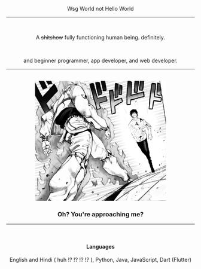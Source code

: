 <p align="center" font-size=24px> Wsg World not Hello World </p>

---

</br>
<span align="center">
  
A ~~shitshow~~ fully functioning human being. definitely.

</span>
</br>

<p align="center">and beginner programmer, app developer, and web developer.</p>

---

</br>

<div align = "center">
    <img style = "width: 25em;" src = "jojoToji.png">
</div>

<span align="center">

### Oh? You're approaching me?

</span>

---

</br>

<span align="center">
  
#### Languages

English and Hindi ( huh ⁉️ ⁉️ ⁉️ ⁉️ ),
Python,
Java,
JavaScript,
Dart (Flutter)

</span>
